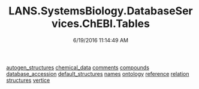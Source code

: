 ﻿---
title: LANS.SystemsBiology.DatabaseServices.ChEBI.Tables
date: 6/19/2016 11:14:49 AM
---

[autogen_structures](T-LANS.SystemsBiology.DatabaseServices.ChEBI.Tables.autogen_structures.html)
[chemical_data](T-LANS.SystemsBiology.DatabaseServices.ChEBI.Tables.chemical_data.html)
[comments](T-LANS.SystemsBiology.DatabaseServices.ChEBI.Tables.comments.html)
[compounds](T-LANS.SystemsBiology.DatabaseServices.ChEBI.Tables.compounds.html)
[database_accession](T-LANS.SystemsBiology.DatabaseServices.ChEBI.Tables.database_accession.html)
[default_structures](T-LANS.SystemsBiology.DatabaseServices.ChEBI.Tables.default_structures.html)
[names](T-LANS.SystemsBiology.DatabaseServices.ChEBI.Tables.names.html)
[ontology](T-LANS.SystemsBiology.DatabaseServices.ChEBI.Tables.ontology.html)
[reference](T-LANS.SystemsBiology.DatabaseServices.ChEBI.Tables.reference.html)
[relation](T-LANS.SystemsBiology.DatabaseServices.ChEBI.Tables.relation.html)
[structures](T-LANS.SystemsBiology.DatabaseServices.ChEBI.Tables.structures.html)
[vertice](T-LANS.SystemsBiology.DatabaseServices.ChEBI.Tables.vertice.html)
